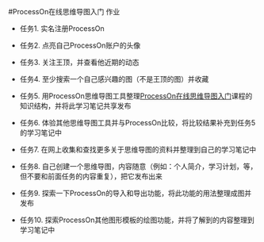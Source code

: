 #ProcessOn在线思维导图入门 作业

- 任务1. 实名注册ProcessOn

- 任务2. 点亮自己ProcessOn账户的头像

- 任务3. 关注王顶，并查看他近期的动态

- 任务4. 至少搜索一个自己感兴趣的图（不是王顶的图）并收藏

- 任务5. 用ProcessOn思维导图工具整理[ProcessOn在线思维导图入门](http://edu.51cto.com/course/course_id-6453.html)课程的知识结构，并将此学习笔记共享发布

- 任务6. 体验其他思维导图工具并与ProcessOn比较，将比较结果补充到任务5的学习笔记中

- 任务7. 在网上收集和查找更多关于思维导图的资料并整理到自己的学习笔记中

- 任务8. 自己创建一个思维导图，内容随意（例如：个人简介，学习计划，等，但不要和前面任务的内容重复），把它发布出来

- 任务9. 探索一下ProcessOn的导入和导出功能，将此功能的用法整理成图并发布

- 任务10. 探索ProcessOn其他图形模板的绘图功能，并将了解到的内容整理到学习笔记中
